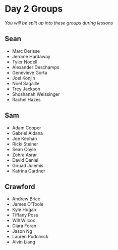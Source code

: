 # Day 2 Groups
*You will be split up into these groups during lessons*

## Sean
- Marc Derisse
- Jerome Hardaway
- Tyler Nodell
- Alexander Deschamps
- Genevieve Gorta
- Joel Konjin
- Noel Sagaille
- Trey Jackson
- Shoshanah Weissinger
- Rachel Hazes

## Sam
- Adam Cooper
- Gabriel Aldana
- Joe Keohan
- Ricki Steiner
- Sean Coyle
- Zohra Asrar
- David Daniel
- Giruad Julemis
- Katrina Gardner

## Crawford
- Andrew Brice
- James O'Toole
- Kyle Hogan
- Tiffany Poss
- Will Wilcox
- Ciara Foran
- Jason Ng
- Lauren Podolnick
- Alvin Liang

